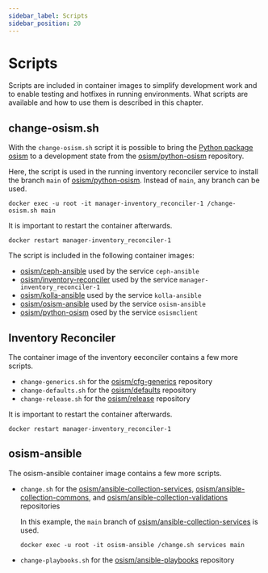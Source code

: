 ```yaml
---
sidebar_label: Scripts
sidebar_position: 20
---
```


# Scripts

Scripts are included in container images to simplify development work and to enable
testing and hotfixes in running environments. What scripts are available and how to
use them is described in this chapter.

## change-osism.sh

With the `change-osism.sh` script it is possible to bring the
[Python package osism](https://pypi.org/project/osism/) to a
development state from the
[osism/python-osism](https://github.com/osism/python-osism)
repository.

Here, the script is used in the running inventory reconciler
service to install the branch `main` of
[osism/python-osism](https://github.com/osism/python-osism).
Instead of `main`, any branch can be used.

```
docker exec -u root -it manager-inventory_reconciler-1 /change-osism.sh main
```

It is important to restart the container afterwards.

```
docker restart manager-inventory_reconciler-1
```

The script is included in the following container images:

* [osism/ceph-ansible](https://github.com/osism/container-image-ceph-ansible) used by the service `ceph-ansible`
* [osism/inventory-reconciler](https://github.com/osism/container-image-inventory-reconciler) used by the service `manager-inventory_reconciler-1`
* [osism/kolla-ansible](https://github.com/osism/container-image-kolla-ansible) used by the service `kolla-ansible`
* [osism/osism-ansible](https://github.com/osism/container-image-osism-ansible) used by the service `osism-ansible`
* [osism/python-osism](https://github.com/osism/python-osism) osed by the service `osismclient`

## Inventory Reconciler

The container image of the inventory eeconciler contains a few more scripts.

* `change-generics.sh` for the [osism/cfg-generics](https://github.com/osism/cfg-generics) repository
* `change-defaults.sh` for the [osism/defaults](https://github.com/osism/defaults) repository
* `change-release.sh` for the [osism/release](https://github.com/osism/release) repository

It is important to restart the container afterwards.

```
docker restart manager-inventory_reconciler-1
```

## osism-ansible

The osism-ansible container image contains a few more scripts.

* `change.sh` for the [osism/ansible-collection-services](https://github.com/osism/ansible-collection-services), [osism/ansible-collection-commons](https://github.com/osism/ansible-collection-commons), and [osism/ansible-collection-validations](https://github.com/osism/ansible-collection-validations) repositories

  In this example, the `main` branch of [osism/ansible-collection-services](https://github.com/osism/ansible-collection-services) is used.

  ```
  docker exec -u root -it osism-ansible /change.sh services main
  ```

* `change-playbooks.sh` for the [osism/ansible-playbooks](https://github.com/osism/ansible-playbooks) repository
